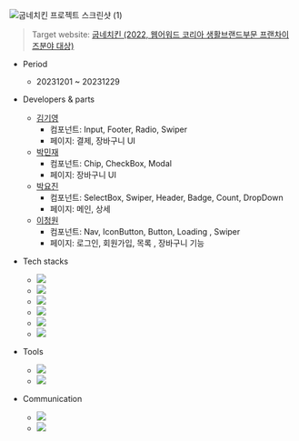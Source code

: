 ![굽네치킨 프로젝트 스크린샷 (1)](https://github.com/leechengwon/goobne/assets/141094801/c06946f6-2d8d-4cd6-91af-37d77ce8dae2)
> Target website: [굽네치킨 (2022, 웹어워드 코리아 생활브랜드부문 프랜차이즈분야 대상)](https://www.goobne.co.kr/index)

- Period

  - 20231201 ~ 20231229

- Developers & parts

  - <a href="https://github.com/kgy8987" target="_blank">김기영</a>
    - 컴포넌트: Input, Footer, Radio, Swiper
    - 페이지: 결제, 장바구니 UI
  - <a href="https://github.com/Jaylogg" target="_blank">박민재</a>
    - 컴포넌트: Chip, CheckBox, Modal
    - 페이지: 장바구니 UI
  - <a href="https://github.com/syon013" target="_blank">박요진</a>
    - 컴포넌트: SelectBox, Swiper, Header, Badge, Count, DropDown
    - 페이지: 메인, 상세
  - <a href="https://github.com/leechengwon" target="_blank">이청원</a>
    - 컴포넌트: Nav, IconButton, Button, Loading , Swiper
    - 페이지: 로그인, 회원가입, 목록 , 장바구니 기능 

- Tech stacks

  - <img src="https://img.shields.io/badge/React-%2320232a?style=flat-square&amp;logo=React&amp;logoColor=%2361DAFB">
  - <img src="https://img.shields.io/badge/styled_components-DB7093?style=flat-square&amp;logo=styled-components&amp;logoColor=white">
  - <img src="https://img.shields.io/badge/JavaScript-F7DF1E?style=flat-square&amp;logo=JavaScript&amp;logoColor=black">
  - <img src="https://img.shields.io/badge/Redux-764ABC?style=flat-square&amp;logo=Redux&amp;logoColor=white">
  - <img src="https://img.shields.io/badge/Vite-646CFF?style=flat-square&amp;logo=Vite&amp;logoColor=white">
  - <img src="https://img.shields.io/badge/Axios-5A29E4?style=flat-square&amp;logo=Axios&amp;logoColor=white">

- Tools

  - <img src="https://img.shields.io/badge/Visual Studio Code-007ACC?style=flat-square&amp;logo=VisualStudioCode&amp;logoColor=white">
  - <img src="https://img.shields.io/badge/Github-181717?style=flat-square&amp;logo=Github&amp;logoColor=white">

- Communication
  - <img src="https://img.shields.io/badge/Slack-4A154B?style=flat-square&amp;logo=slack&amp;logoColor=white">
  - <a href="https://saber-april-67d.notion.site/f468ac8714da4311b7db217baf2e2760" target="_blank"><img src="https://img.shields.io/badge/Notion-000000?style=flat-square&amp;logo=notion&amp;logoColor=white"></a>
